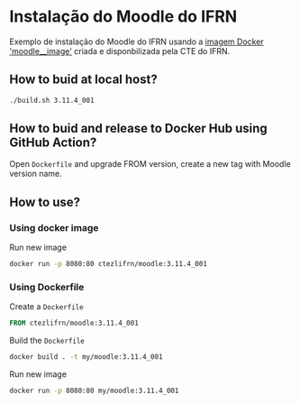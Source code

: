 # Instalação do Moodle do IFRN

Exemplo de instalação do Moodle do IFRN usando a [imagem Docker 'moodle__image'](https://github.com/cte-zl-ifrn/moodle__image) criada e disponbilizada pela CTE do IFRN.

## How to buid at local host?

```bash
./build.sh 3.11.4_001
```

## How to buid and release to Docker Hub using GitHub Action?

Open `Dockerfile` and upgrade FROM version, create a new tag with Moodle version name.

## How to use?

### Using docker image

Run new image

```bash
docker run -p 8080:80 ctezlifrn/moodle:3.11.4_001
```


### Using Dockerfile

Create a `Dockerfile`

```Dockerfile
FROM ctezlifrn/moodle:3.11.4_001
```

Build the `Dockerfile`

```bash
docker build . -t my/moodle:3.11.4_001
```

Run new image

```bash
docker run -p 8080:80 my/moodle:3.11.4_001
```


